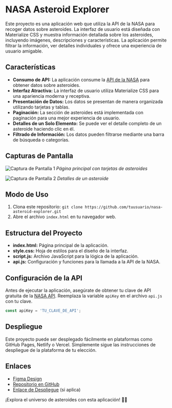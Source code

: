 # NASA Asteroid Explorer

Este proyecto es una aplicación web que utiliza la API de la NASA para recoger datos sobre asteroides. La interfaz de usuario está diseñada con Materialize CSS y muestra información detallada sobre los asteroides, incluyendo imágenes, descripciones y características. La aplicación permite filtrar la información, ver detalles individuales y ofrece una experiencia de usuario amigable.

## Características

- **Consumo de API:** La aplicación consume la [API de la NASA](https://api.nasa.gov/) para obtener datos sobre asteroides.
- **Interfaz Atractiva:** La interfaz de usuario utiliza Materialize CSS para una apariencia moderna y receptiva.
- **Presentación de Datos:** Los datos se presentan de manera organizada utilizando tarjetas y tablas.
- **Paginación:** La sección de asteroides está implementada con paginación para una mejor experiencia de usuario.
- **Detalles de un Solo Elemento:** Se puede ver el detalle completo de un asteroide haciendo clic en él.
- **Filtrado de Información:** Los datos pueden filtrarse mediante una barra de búsqueda o categorías.

## Capturas de Pantalla

![Captura de Pantalla 1](img/capture-landing)
*Página principal con tarjetas de asteroides*

![Captura de Pantalla 2](img/capture-info)
*Detalles de un asteroide*

## Modo de Uso

1. Clona este repositorio: `git clone https://github.com/tuusuario/nasa-asteroid-explorer.git`
2. Abre el archivo `index.html` en tu navegador web.

## Estructura del Proyecto

- **index.html:** Página principal de la aplicación.
- **style.css:** Hoja de estilos para el diseño de la interfaz.
- **script.js:** Archivo JavaScript para la lógica de la aplicación.
- **api.js:** Configuración y funciones para la llamada a la API de la NASA.

## Configuración de la API

Antes de ejecutar la aplicación, asegúrate de obtener tu clave de API gratuita de la [NASA API](https://api.nasa.gov/). Reemplaza la variable `apiKey` en el archivo `api.js` con tu clave.

```javascript
const apiKey = 'TU_CLAVE_DE_API';
```

## Despliegue

Este proyecto puede ser desplegado fácilmente en plataformas como GitHub Pages, Netlify o Vercel. Simplemente sigue las instrucciones de despliegue de la plataforma de tu elección.

## Enlaces

- [Figma Design](https://www.figma.com/file/XXXXXXXXX/nasa-asteroid-explorer)
- [Repositorio en GitHub]([https://github.com/tuusuario/nasa-asteroid-explorer](https://github.com/Moriarty369/nasa-api-js))
- [Enlace de Despliegue](https://tudominio.com/nasa-asteroid-explorer) (si aplica)

¡Explora el universo de asteroides con esta aplicación! 🚀✨
